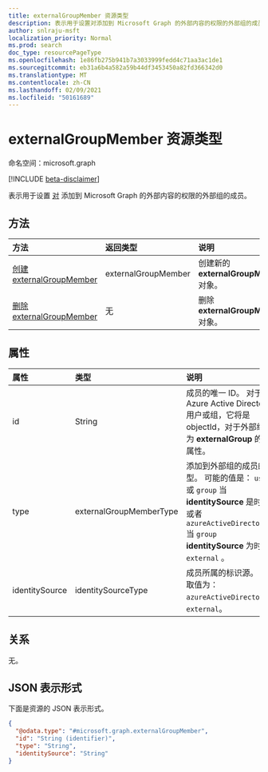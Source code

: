 ```yaml
---
title: externalGroupMember 资源类型
description: 表示用于设置对添加到 Microsoft Graph 的外部内容的权限的外部组的成员。
author: snlraju-msft
localization_priority: Normal
ms.prod: search
doc_type: resourcePageType
ms.openlocfilehash: 1e86fb275b941b7a3033999fedd4c71aa3ac1de1
ms.sourcegitcommit: eb31a6b4a582a59b44df3453450a82fd366342d0
ms.translationtype: MT
ms.contentlocale: zh-CN
ms.lasthandoff: 02/09/2021
ms.locfileid: "50161689"
---
```

# <a name="externalgroupmember-resource-type"></a>externalGroupMember 资源类型

命名空间：microsoft.graph

[!INCLUDE [beta-disclaimer](../../includes/beta-disclaimer.md)]

表示用于设置 [对](externalgroup.md) 添加到 Microsoft Graph 的外部内容的权限的外部组的成员。

## <a name="methods"></a>方法

| 方法                                                              | 返回类型         | 说明                              |
|:--------------------------------------------------------------------|:--------------------|:-----------------------------------------|
| [创建 externalGroupMember](../api/externalgroup-post-members.md) | externalGroupMember | 创建新的 **externalGroupMember** 对象。 |
| [删除 externalGroupMember](../api/externalgroupmember-delete.md)  | 无                | 删除 **externalGroupMember** 对象。   |

## <a name="properties"></a>属性

| 属性       | 类型                    | 说明                                                          |
|:---------------|:------------------------|:---------------------------------------------------------------------|
| id             | String                  | 成员的唯一 ID。 对于 Azure Active Directory 用户或组，它将是 objectId，对于外部组，为 **externalGroup** 的 **id** 属性。                                    |
| type           | externalGroupMemberType | 添加到外部组的成员的类型。 可能的值是： `user` 或 `group` 当 **identitySource** 是时，或者 `azureActiveDirectory` 当 `group` **identitySource** 为时 `external` 。 |
| identitySource | identitySourceType      | 成员所属的标识源。 可取值为：`azureActiveDirectory`、`external`。                                                                                         |

## <a name="relationships"></a>关系

无。

## <a name="json-representation"></a>JSON 表示形式

下面是资源的 JSON 表示形式。
<!-- {
  "blockType": "resource",
  "keyProperty": "id",
  "@odata.type": "microsoft.graph.externalGroupMember",
  "openType": false
}
-->

``` json
{
  "@odata.type": "#microsoft.graph.externalGroupMember",
  "id": "String (identifier)",
  "type": "String",
  "identitySource": "String"
}
```
